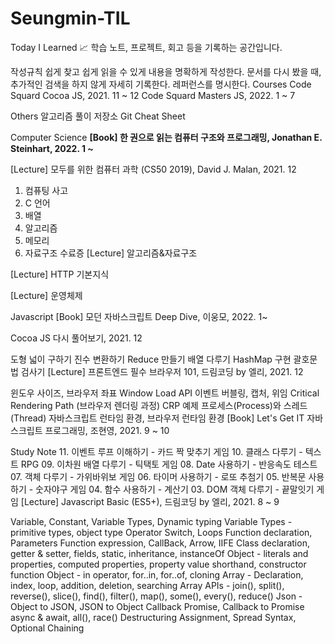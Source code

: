 # Seungmin-TIL
Today I Learned 📈
학습 노트, 프로젝트, 회고 등을 기록하는 공간입니다.

작성규칙
쉽게 찾고 쉽게 읽을 수 있게 내용을 명확하게 작성한다.
문서를 다시 봤을 때, 추가적인 검색을 하지 않게 자세히 기록한다.
레퍼런스를 명시한다.
Courses
Code Squard Cocoa JS, 2021. 11 ~ 12
Code Squard Masters JS, 2022. 1 ~ 7

Others
알고리즘 풀이 저장소
Git Cheat Sheet

Computer Science
**[Book] 한 권으로 읽는 컴퓨터 구조와 프로그래밍, Jonathan E. Steinhart, 2022. 1 ~**

[Lecture] 모두를 위한 컴퓨터 과학 (CS50 2019), David J. Malan, 2021. 12

1. 컴퓨팅 사고
2. C 언어
3. 배열
4. 알고리즘
5. 메모리
6. 자료구조
수료증
[Lecture] 알고리즘&자료구조

[Lecture] HTTP 기본지식

[Lecture] 운영체제


Javascript
[Book] 모던 자바스크립트 Deep Dive, 이웅모, 2022. 1~

Cocoa JS 다시 풀어보기, 2021. 12

도형 넓이 구하기
진수 변환하기
Reduce 만들기
배열 다루기
HashMap 구현
괄호문법 검사기
[Lecture] 프론트엔드 필수 브라우저 101, 드림코딩 by 엘리, 2021. 12

윈도우 사이즈, 브라우저 좌표
Window Load API
이벤트 버블링, 캡처, 위임
Critical Rendering Path (브라우저 렌더링 과정)
CRP 예제
프로세스(Process)와 스레드(Thread)
자바스크립트 런타임 환경, 브라우저 런타임 환경
[Book] Let's Get IT 자바스크립트 프로그래밍, 조현영, 2021. 9 ~ 10

Study Note
11. 이벤트 루프 이해하기 - 카드 짝 맞추기 게임
10. 클래스 다루기 - 텍스트 RPG
09. 이차원 배열 다루기 - 틱택토 게임
08. Date 사용하기 - 반응속도 테스트
07. 객체 다루기 - 가위바위보 게임
06. 타이머 사용하기 - 로또 추첨기
05. 반복문 사용하기 - 숫자야구 게임
04. 함수 사용하기 - 계산기
03. DOM 객체 다루기 - 끝말잇기 게임
[Lecture] Javascript Basic (ES5+), 드림코딩 by 엘리, 2021. 8 ~ 9

Variable, Constant, Variable Types, Dynamic typing
Variable Types - primitive types, object type
Operator
Switch, Loops
Function declaration, Parameters
Function expression, CallBack, Arrow, IIFE
Class declaration, getter & setter, fields, static, inheritance, instanceOf
Object - literals and properties, computed properties, property value shorthand, constructor function
Object - in operator, for..in, for..of, cloning
Array - Declaration, index, loop, addition, deletion, searching
Array APIs - join(), split(), reverse(), slice(), find(), filter(), map(), some(), every(), reduce()
Json - Object to JSON, JSON to Object
Callback
Promise, Callback to Promise
async & await, all(), race()
Destructuring Assignment, Spread Syntax, Optional Chaining
